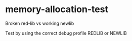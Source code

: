 # memory-allocation-test
Broken red-lib vs working newlib


Test by using the correct debug profile REDLIB or NEWLIB
